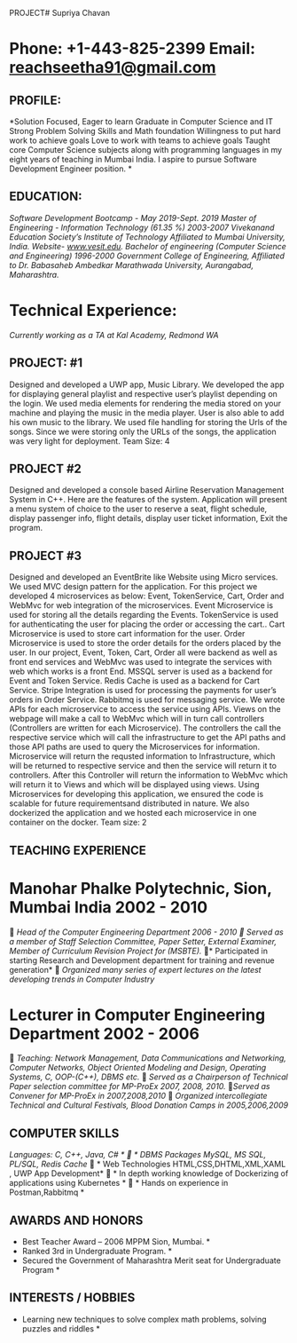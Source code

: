 PROJECT# Supriya Chavan
# Phone: +1-443-825-2399                                                            Email: reachseetha91@gmail.com

## PROFILE:
*Solution Focused, Eager to learn Graduate in Computer Science and IT
Strong Problem Solving Skills and Math foundation
Willingness to put hard work to achieve goals
Love to work with teams to achieve goals
Taught core Computer Science subjects along with programming languages in my eight years of
teaching in Mumbai India.
I aspire to pursue Software Development Engineer position. *

## EDUCATION:
*Software Development Bootcamp - May 2019-Sept. 2019*
*Master of Engineering - Information Technology (61.35 %) 2003-2007 Vivekanand Education Society’s
Institute of Technology Affiliated to Mumbai University, India. Website- www.vesit.edu.*
*Bachelor of engineering (Computer Science and Engineering) 1996-2000 Government College of
Engineering, Affiliated to Dr. Babasaheb Ambedkar Marathwada University, Aurangabad, Maharashtra.*
# Technical Experience:
*Currently working as a TA at Kal Academy, Redmond WA*

## PROJECT: #1
Designed and developed a UWP app, Music Library. We developed the app for displaying
general playlist and respective user’s playlist depending on the login. We used media elements for
rendering the media stored on your machine and playing the music in the media player. User is also able
to add his own music to the library. We used file handling for storing the Urls of the songs. Since we
were storing only the URLs of the songs, the application was very light for deployment.
Team Size: 4

## PROJECT  #2 
Designed and developed a console based Airline Reservation Management System in C++. Here
are the features of the system. Application will present a menu system of choice to the user to reserve a
seat, flight schedule, display passenger info, flight details, display user ticket information, Exit the
program.

## PROJECT #3

Designed and developed an EventBrite like Website using Micro services. We used MVC design
pattern for the application. For this project we developed 4 microservices as below:
Event, TokenService, Cart, Order and WebMvc for web integration of the microservices. Event
Microservice is used for storing all the details regarding the Events. TokenService is used for
authenticating the user for placing the order or accessing the cart.. Cart Microservice is used to store
cart information for the user. Order Microservice is used to store the order details for the orders placed
by the user. In our project, Event, Token, Cart, Order all were backend as well as front end services and
WebMvc was used to integrate the services with web which works is a front End. MSSQL server is used
as a backend for Event and Token Service. Redis Cache is used as a backend for Cart Service. Stripe 
Integration is used for processing the payments for user’s orders in Order Service. Rabbitmq is used for
messaging service.
We wrote APIs for each microservice to access the service using APIs. Views on the webpage will
make a call to WebMvc which will in turn call controllers (Controllers are written for each Microservice).
The controllers the call the respective service which will call the infrastructure to get the API paths and
those API paths are used to query the Microservices for information. Microservice will return the
requsted information to Infrastructure, which will be returned to respective service and then the service
will return it to controllers. After this Controller will return the information to WebMvc which will return
it to Views and which will be displayed using views.
Using Microservices for developing this application, we ensured the code is scalable for future
requirementsand distributed in nature. We also dockerized the application and we hosted each
microservice in one container on the docker.
Team size: 2
## TEACHING EXPERIENCE
# Manohar Phalke Polytechnic, Sion, Mumbai India 2002 - 2010
 *Head of the Computer Engineering Department 2006 - 2010
 Served as a member of Staff Selection Committee, Paper Setter, External Examiner, Member of
 Curriculum Revision Project for (MSBTE).*
* Participated in starting Research and Development department for training and revenue
generation*
 *Organized many series of expert lectures on the latest developing trends in Computer Industry*
# Lecturer in Computer Engineering Department 2002 - 2006
 *Teaching: Network Management, Data Communications and Networking, Computer Networks,
Object Oriented Modeling and Design, Operating Systems, C, OOP-(C++), DBMS etc.*
 *Served as a Chairperson of Technical Paper selection committee for MP-ProEx 2007, 2008, 2010.*
*Served as Convener for MP-ProEx in 2007,2008,2010*
 *Organized intercollegiate Technical and Cultural Festivals, Blood Donation Camps in
2005,2006,2009*
## COMPUTER SKILLS
   *Languages: C, C++, Java, C# *
 * DBMS Packages MySQL, MS SQL, PL/SQL, Redis Cache*
 * Web Technologies HTML,CSS,DHTML,XML,XAML , UWP App Development*
 * In depth working knowledge of Dockerizing of applications using Kubernetes *
 * Hands on experience in Postman,Rabbitmq *
## AWARDS AND HONORS
* Best Teacher Award – 2006 MPPM Sion, Mumbai.  *
* Ranked 3rd in Undergraduate Program. * 
* Secured the Government of Maharashtra Merit seat for Undergraduate Program *
## INTERESTS / HOBBIES
* Learning new techniques to solve complex math problems, solving puzzles and riddles *






